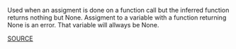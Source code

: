 Used when an assigment is done on a function call but the inferred function returns nothing but None.
Assigment to a variable with a function returning None is an error. That variable will allways be None.

[SOURCE](http://pylint-messages.wikidot.com/messages:W1111)
